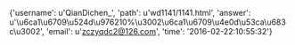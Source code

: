 {'username': u'QianDichen_', 'path': u'wd1141/1141.html', 'answer': u'\u6ca1\u6709\u524d\u976210%\u3002\u6ca1\u6709\u4e0d\u53ca\u683c\u3002', 'email': u'zczyqdc2@126.com', 'time': '2016-02-22:10:55:32'}